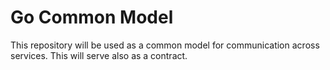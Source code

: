 # Go Common Model
This repository will be used as a common model for communication across services. This will serve also as a contract.
